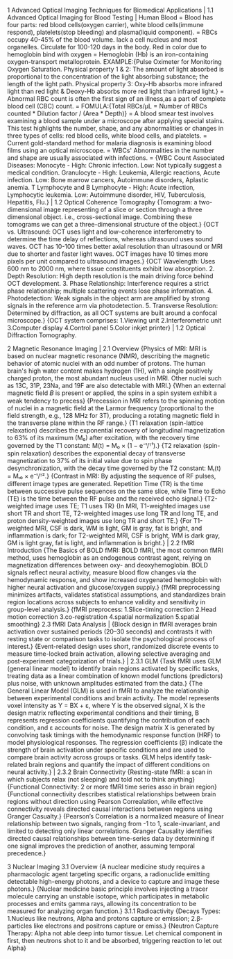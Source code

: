 1 Advanced Optical Imaging Techniques for Biomedical Applications | 1.1 Advanced Optical Imaging for Blood Testing | Human Blood = Blood has four parts: red blood cells(oxygen carrier), white blood cells(immune respond), platelets(stop bleeding) and plasma(liquid component). = RBCs occupy 40-45% of the blood volume. lack a cell nucleus and most organelles.  Circulate for 100-120 days in the body. Red in color due to hemoglobin bind with oxygen = Hemoglobin (Hb) is an iron-containing oxygen-transport metalloprotein. EXAMPLE:{Pulse Oximeter for Monitoring Oxygen Saturation. Physical property 1 & 2: The amount of light absorbed is proportional to the concentration of the light absorbing substance; the length of the light path. Physical property 3: Oxy-Hb absorbs more infrared light than red light & Deoxy-Hb absorbs more red light than infrared light.} = Abnormal RBC count is often the first sign of an illness,as a part of complete blood cell (CBC) count. = FOMULA:{Total RBCs/µL = Number of RBCs counted * Dilution factor / (Area * Depth)} = A blood smear test involves examining a blood sample under a microscope after applying special stains. This test highlights the number, shape, and any abnormalities or changes in three types of cells: red blood cells, white blood cells, and platelets. = Current gold-standard method for malaria diagnosis is examining blood films using an optical microscope. = WBCs' Abnormalities in the number and shape are usually associated with infections. = {WBC Count Associated Diseases: Monocyte - High: Chronic infection. Low: Not typically suggest a medical condition. Granulocyte - High: Leukemia, Allergic reactions, Acute infection. Low: Bone marrow cancers, Autoimmune disorders, Aplastic anemia. T Lymphocyte and B Lymphocyte - High: Acute infection, Lymphocytic leukemia. Low: Autoimmune disorder, HIV, Tuberculosis, Hepatitis, Flu.} | 1.2 Optical Coherence Tomography {Tomogram: a two-dimensional image representing of a slice or section through a three dimensional object. i.e., cross-sectional image. Combining these tomograms we can get a three-dimensional structure of the object.} {OCT vs. Ultrasound: OCT uses light and low-coherence interferometry to determine the time delay of reflections, whereas ultrasound uses sound waves. OCT has 10-100 times better axial resolution than ultrasound or MRI due to shorter and faster light waves. OCT images have 10 times more pixels per unit compared to ultrasound images.} {OCT Wavelength: Uses 600 nm to 2000 nm, where tissue constituents exhibit low absorption. 2. Depth Resolution: High depth resolution is the main driving force behind OCT development. 3. Phase Relationship: Interference requires a strict phase relationship; multiple scattering events lose phase information. 4. Photodetection: Weak signals in the object arm are amplified by strong signals in the reference arm via photodetection. 5. Transverse Resolution: Determined by diffraction, as all OCT systems are built around a confocal microscope.} {OCT system comprises: 1.Viewing unit 2.Interferometric unit 3.Computer display 4.Control panel 5.Color inkjet printer} | 1.2 Optical Diffraction Tomography. 

2 Magnetic Resonance Imaging | 2.1 Overview {Physics of MRI: MRI is based on nuclear magnetic resonance (NMR), describing the magnetic behavior of atomic nuclei with an odd number of protons. The human brain's high water content makes hydrogen (1H), with a single positively charged proton, the most abundant nucleus used in MRI. Other nuclei such as 13C, 31P, 23Na, and 19F are also detectable with MRI.} {When an external magnetic field 𝐵 is present or applied, the spins in a spin system exhibit a weak tendency to precess} {Precession in MRI refers to the spinning motion of nuclei in a magnetic field at the Larmor frequency (proportional to the field strength, e.g., 128 MHz for 3T), producing a rotating magnetic field in the transverse plane within the RF range.} {T1 relaxation (spin-lattice relaxation) describes the exponential recovery of longitudinal magnetization to 63% of its maximum (M₀) after excitation, with the recovery time governed by the T1 constant: M(t) = M₀ × (1 − e⁻ᵗ/ᵀ¹).} {T2 relaxation (spin-spin relaxation) describes the exponential decay of transverse magnetization to 37% of its initial value due to spin phase desynchronization, with the decay time governed by the T2 constant: Mₜ(t) = Mₜ₀ × e⁻ᵗ/ᵀ².} {Contrast in MRI: By adjusting the sequence of RF pulses, different image types are generated. Repetition Time (TR) is the time between successive pulse sequences on the same slice, while Time to Echo (TE) is the time between the RF pulse and the received echo signal.} {T2-weighted image uses TE; T1 uses TR} {In MRI, T1-weighted images use short TR and short TE, T2-weighted images use long TR and long TE, and proton density-weighted images use long TR and short TE.} {For T1-weighted MRI, CSF is dark, WM is light, GM is gray, fat is bright, and inflammation is dark; for T2-weighted MRI, CSF is bright, WM is dark gray, GM is light gray, fat is light, and inflammation is bright.} | 2.2 fMRI Introduction {The Basics of BOLD fMRI: BOLD fMRI, the most common fMRI method, uses hemoglobin as an endogenous contrast agent, relying on magnetization differences between oxy- and deoxyhemoglobin. BOLD signals reflect neural activity, measure blood flow changes via the hemodynamic response, and show increased oxygenated hemoglobin with higher neural activation and glucose/oxygen supply.} {fMRI preprocessing minimizes artifacts, validates statistical assumptions, and standardizes brain region locations across subjects to enhance validity and sensitivity in group-level analysis.} {fMRI preprocess: 1.Slice-timing correction 2.Head motion correction 3.co-registration 4.spatial normalization 5.spatial smoothing} 2.3 fMRI Data Analysis | {Block design in fMRI averages brain activation over sustained periods (20–30 seconds) and contrasts it with resting state or comparison tasks to isolate the psychological process of interest.} {Event-related design uses short, randomized discrete events to measure time-locked brain activation, allowing selective averaging and post-experiment categorization of trials.} | 2.3.1 GLM {Task fMRI uses GLM (general linear model) to identify brain regions activated by specific tasks, treating data as a linear combination of known model functions (predictors) plus noise, with unknown amplitudes estimated from the data.} {The General Linear Model (GLM) is used in fMRI to analyze the relationship between experimental conditions and brain activity. The model represents voxel intensity as Y = BX + ε, where Y is the observed signal, X is the design matrix reflecting experimental conditions and their timing, B represents regression coefficients quantifying the contribution of each condition, and ε accounts for noise. The design matrix X is generated by convolving task timings with the hemodynamic response function (HRF) to model physiological responses. The regression coefficients (β) indicate the strength of brain activation under specific conditions and are used to compare brain activity across groups or tasks. GLM helps identify task-related brain regions and quantify the impact of different conditions on neural activity.} | 2.3.2 Brain Connectivity {Resting-state fMRI: a scan in which subjects relax (not sleeping) and told not to think anything} {Functional Connectivity: 2 or more fMRI time series asso in brain region} {Functional connectivity describes statistical relationships between brain regions without direction using Pearson Correalation, while effective connectivity reveals directed causal interactions between regions using Granger Casualty.} {Pearson’s Correlation is a normalized measure of linear relationship between two signals, ranging from -1 to 1, scale-invariant, and limited to detecting only linear correlations. Granger Causality identifies directed causal relationships between time-series data by determining if one signal improves the prediction of another, assuming temporal precedence.}

3 Nuclear Imaging 3.1 Overview {A nuclear medicine study requires a pharmacologic agent targeting specific organs, a radionuclide emitting detectable high-energy photons, and a device to capture and image these photons.} {Nuclear medicine basic principle involves injecting a tracer molecule carrying an unstable isotope, which participates in metabolic processes and emits gamma rays, allowing its concentration to be measured for analyzing organ function.} 3.1.1 Radioactivity {Decays Types: 1.Nucleus like neutrons, Alpha and protons capture or emission; 2.β-particles like electrons and positrons capture or emiss.}  {Neutron Capture Therapy: Alpha not able deep into tumor tissue. Let chemical component in first, then neutrons shot to it and be absorbed, triggering reaction to let out Alpha}